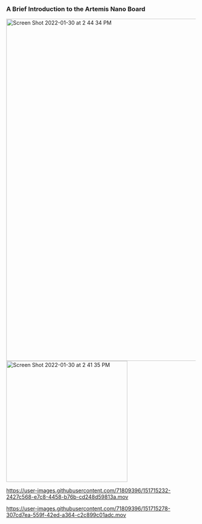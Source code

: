 ### A Brief Introduction to the Artemis Nano Board
<img width="910" alt="Screen Shot 2022-01-30 at 2 44 34 PM" src="https://user-images.githubusercontent.com/71809396/151715230-f8ebf86d-8960-476a-9f5d-ffb338d9f99c.png">
<img width="322" alt="Screen Shot 2022-01-30 at 2 41 35 PM" src="https://user-images.githubusercontent.com/71809396/151715231-605a94f9-0277-4367-b3f1-0d84b33736d1.png">


https://user-images.githubusercontent.com/71809396/151715232-2427c568-e7c8-4458-b76b-cd248d59813a.mov



https://user-images.githubusercontent.com/71809396/151715278-307cd7ea-559f-42ed-a364-c2c899c01adc.mov

